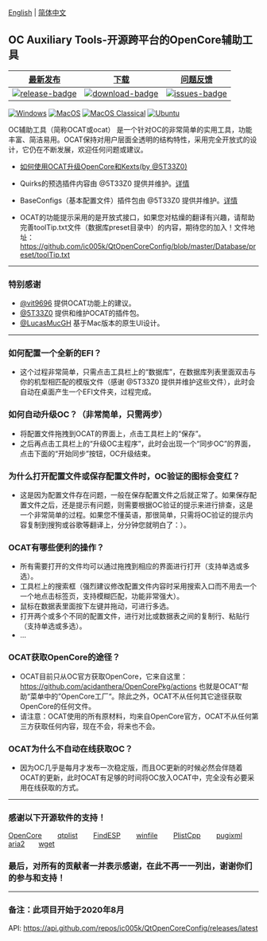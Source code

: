 [English](https://github.com/ic005k/QtOpenCoreConfig/blob/master/READMe.md) | [简体中文](https://github.com/ic005k/QtOpenCoreConfig/blob/master/READMe-cn.md)
## OC Auxiliary Tools-开源跨平台的OpenCore辅助工具

| [最新发布][release-link]|[下载][download-link]|[问题反馈][issues-link]|
|-----------------|-----------------|-----------------|
|[![release-badge](https://img.shields.io/github/release/ic005k/QtOpenCoreConfig.svg?style=flat-square "Release status")](https://github.com/ic005k/QtOpenCoreConfig/releases "Release status") | [![download-badge](https://img.shields.io/github/downloads/ic005k/QtOpenCoreConfig/total.svg?style=flat-square "Download status")](https://github.com/ic005k/QtOpenCoreConfig/releases/latest "Download status")|[![issues-badge](https://img.shields.io/badge/github-issues-red.svg?maxAge=60 "Issues")](https://github.com/ic005k/QtOpenCoreConfig/issues "Issues")|


[![Windows](https://github.com/ic005k/QtOpenCoreConfig/actions/workflows/windows.yml/badge.svg)](https://github.com/ic005k/QtOpenCoreConfig/actions/workflows/windows.yml)      [![MacOS](https://github.com/ic005k/QtOpenCoreConfig/actions/workflows/macos.yml/badge.svg)](https://github.com/ic005k/QtOpenCoreConfig/actions/workflows/macos.yml)       [![MacOS Classical](https://github.com/ic005k/QtOpenCoreConfig/actions/workflows/macos1012.yml/badge.svg)](https://github.com/ic005k/QtOpenCoreConfig/actions/workflows/macos1012.yml)  [![Ubuntu](https://github.com/ic005k/QtOpenCoreConfig/actions/workflows/ubuntu.yml/badge.svg)](https://github.com/ic005k/QtOpenCoreConfig/actions/workflows/ubuntu.yml)    

[download-link]: https://github.com/ic005k/QtOpenCoreConfig/releases/latest "Download status"
[download-badge]: https://img.shields.io/github/downloads/ic005k/QtOpenCoreConfig/total.svg?style=flat-square "Download status"

[release-link]: https://github.com/ic005k/QtOpenCoreConfig/releases "Release status"
[release-badge]: https://img.shields.io/github/release/ic005k/QtOpenCoreConfig.svg?style=flat-square "Release status"

[issues-link]: https://github.com/ic005k/QtOpenCoreConfig/issues "Issues"
[issues-badge]: https://img.shields.io/badge/github-issues-red.svg?maxAge=60 "Issues"

[discourse-link]: https://www.insanelymac.com/forum/topic/344752-open-source-cross-platform-opencore-auxiliary-tools/

OC辅助工具（简称OCAT或ocat） 是一个针对OC的非常简单的实用工具，功能丰富、简洁易用。OCAT保持对用户层面全透明的结构特性，采用完全开放式的设计，它仍在不断发展，欢迎任何问题或建议。

* [如何使用OCAT升级OpenCore和Kexts(by @5T33Z0)](https://github.com/5T33Z0/OC-Little-Translated/blob/main/D_Updating_OpenCore/README.md)

* Quirks的预选插件内容由 @5T33Z0 提供并维护。[详情](https://github.com/5T33Z0/OC-Little-Translated/tree/main/F_Desktop_EFIs/preset)
 
* BaseConfigs（基本配置文件）插件包由 @5T33Z0 提供并维护。[详情](https://github.com/5T33Z0/OC-Little-Translated/tree/main/F_Desktop_EFIs)

* OCAT的功能提示采用的是开放式接口，如果您对枯燥的翻译有兴趣，请帮助完善toolTip.txt文件（数据库preset目录中）的内容，期待您的加入！文件地址：https://github.com/ic005k/QtOpenCoreConfig/blob/master/Database/preset/toolTip.txt

---

### 特别感谢
* [@vit9696](https://github.com/vit9696) 提供OCAT功能上的建议。
* [@5T33Z0](https://github.com/5T33Z0) 提供和维护OCAT的插件包。
* [@LucasMucGH](https://github.com/LucasMucGH) 基于Mac版本的原生UI设计。

---

### 如何配置一个全新的EFI？
* 这个过程非常简单，只需点击工具栏上的“数据库”，在数据库列表里面双击与你的机型相匹配的模版文件（感谢 @5T33Z0 提供并维护这些文件），此时会自动在桌面产生一个EFI文件夹，过程完成。

### 如何自动升级OC？（非常简单，只需两步）
* 将配置文件拖拽到OCAT的界面上，点击工具栏上的“保存”。
* 之后再点击工具栏上的“升级OC主程序”，此时会出现一个“同步OC”的界面，点击下面的“开始同步”按钮，OC升级结束。

### 为什么打开配置文件或保存配置文件时，OC验证的图标会变红？
* 这是因为配置文件存在问题，一般在保存配置文件之后就正常了。如果保存配置文件之后，还是提示有问题，则需要根据OC验证的提示来进行排查，这是一个非常简单的过程。如果您不懂英语，那很简单，只需将OC验证的提示内容复制到搜狗或谷歌等翻译上，分分钟您就明白了：）。

### OCAT有哪些便利的操作？
* 所有需要打开的文件均可以通过拖拽到相应的界面进行打开（支持单选或多选）。
* 工具栏上的搜索框（强烈建议修改配置文件内容时采用搜索入口而不用去一个一个地点击标签页，支持模糊匹配，功能非常强大）。
* 鼠标在数据表里面按下左键并拖动，可进行多选。
* 打开两个或多个不同的配置文件，进行对比或数据表之间的复制行、粘贴行（支持单选或多选）。
* ...

### OCAT获取OpenCore的途径？
* OCAT目前只从OC官方获取OpenCore，它来自这里：https://github.com/acidanthera/OpenCorePkg/actions 也就是OCAT“帮助“菜单中的”OpenCore工厂“。除此之外，OCAT不从任何其它途径获取OpenCore的任何文件。
* 请注意：OCAT使用的所有原材料，均来自OpenCore官方，OCAT不从任何第三方获取任何内容，现在不会，将来也不会。

### OCAT为什么不自动在线获取OC？
* 因为OC几乎是每月才发布一次稳定版，而且OC更新的时候必然会伴随着OCAT的更新，此时OCAT有足够的时间将OC放入OCAT中，完全没有必要采用在线获取的方式。

---

### 感谢以下开源软件的支持！

[OpenCore](https://github.com/acidanthera/OpenCorePkg)&nbsp; &nbsp; &nbsp; &nbsp;
[qtplist](https://github.com/reillywatson/qtplist)&nbsp; &nbsp; &nbsp; &nbsp;
[FindESP](https://github.com/bluer007/FindESP)&nbsp; &nbsp; &nbsp; &nbsp;
[winfile](https://github.com/microsoft/winfile)&nbsp; &nbsp; &nbsp; &nbsp;
[PlistCpp](https://github.com/animetrics/PlistCpp)&nbsp; &nbsp; &nbsp; &nbsp;
[pugixml](https://github.com/zeux/pugixml)&nbsp; &nbsp; &nbsp; &nbsp;
[aria2](https://github.com/aria2/aria2)&nbsp; &nbsp; &nbsp;&nbsp;
[wget](http://wget.addictivecode.org/)&nbsp; &nbsp; &nbsp;&nbsp;

### 最后，对所有的贡献者一并表示感谢，在此不再一一列出，谢谢你们的参与和支持！

---

### 备注：此项目开始于2020年8月
API: https://api.github.com/repos/ic005k/QtOpenCoreConfig/releases/latest
